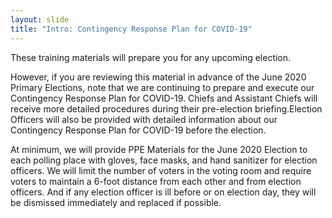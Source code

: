 ```yaml
---
layout: slide
title: "Intro: Contingency Response Plan for COVID-19"
---
```


These training materials will prepare you for any upcoming election.

However, if you are reviewing this material in advance of the June 2020 Primary Elections, note that we are continuing to prepare and execute our Contingency Response Plan for COVID-19. Chiefs and Assistant Chiefs will receive more detailed procedures during their pre-election briefing.Election Officers will also be provided with detailed information about our Contingency Response Plan for COVID-19 before the election.

At minimum, we will provide PPE Materials for the June 2020 Election to each polling place with gloves, face masks, and hand sanitizer for election officers. We will limit the number of voters in the voting room and require voters to maintain a 6-foot distance from each other and from election officers. And if any election officer is ill before or on election day, they will be dismissed immediately and replaced if possible.